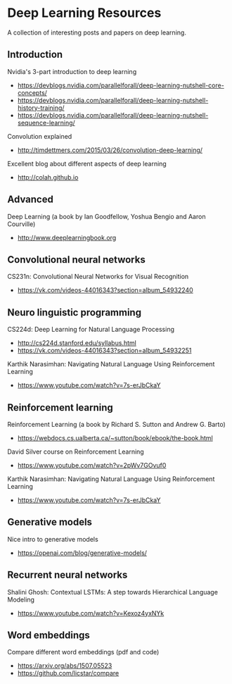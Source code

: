# Deep Learning Resources
A collection of interesting posts and papers on deep learning.


## Introduction

Nvidia's 3-part introduction to deep learning
- https://devblogs.nvidia.com/parallelforall/deep-learning-nutshell-core-concepts/
- https://devblogs.nvidia.com/parallelforall/deep-learning-nutshell-history-training/
- https://devblogs.nvidia.com/parallelforall/deep-learning-nutshell-sequence-learning/

Convolution explained
- http://timdettmers.com/2015/03/26/convolution-deep-learning/

Excellent blog about different aspects of deep learning
- http://colah.github.io


## Advanced

Deep Learning (a book by Ian Goodfellow, Yoshua Bengio and Aaron Courville)
- http://www.deeplearningbook.org


## Convolutional neural networks

CS231n: Convolutional Neural Networks for Visual Recognition
- https://vk.com/videos-44016343?section=album_54932240


## Neuro linguistic programming

CS224d: Deep Learning for Natural Language Processing
- http://cs224d.stanford.edu/syllabus.html
- https://vk.com/videos-44016343?section=album_54932251

Karthik Narasimhan: Navigating Natural Language Using Reinforcement Learning
- https://www.youtube.com/watch?v=7s-erJbCkaY


## Reinforcement learning

Reinforcement Learning (a book by Richard S. Sutton and Andrew G. Barto)
- https://webdocs.cs.ualberta.ca/~sutton/book/ebook/the-book.html

David Silver course on Reinforcement Learning
- https://www.youtube.com/watch?v=2pWv7GOvuf0

Karthik Narasimhan: Navigating Natural Language Using Reinforcement Learning
- https://www.youtube.com/watch?v=7s-erJbCkaY


## Generative models

Nice intro to generative models
- https://openai.com/blog/generative-models/


## Recurrent neural networks

Shalini Ghosh: Contextual LSTMs: A step towards Hierarchical Language Modeling
- https://www.youtube.com/watch?v=Kexoz4yxNYk


## Word embeddings

Compare different word embeddings (pdf and code)
- https://arxiv.org/abs/1507.05523
- https://github.com/licstar/compare
